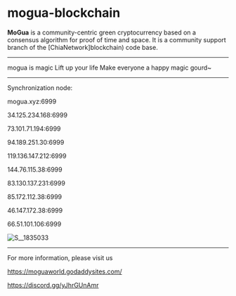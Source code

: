# mogua-blockchain

**MoGua** is a community-centric green cryptocurrency based on a consensus algorithm for proof of time and space. It is a community support branch of the [ChiaNetwork]blockchain) code base.

***************
mogua is magic  Lift up your life  Make everyone a happy magic gourd~

***************

Synchronization node:

mogua.xyz:6999

34.125.234.168:6999

73.101.71.194:6999

94.189.251.30:6999

119.136.147.212:6999

144.76.115.38:6999

83.130.137.231:6999

85.172.112.38:6999

46.147.172.38:6999

66.51.101.106:6999


![S__1835033](https://user-images.githubusercontent.com/88072769/138612690-628df063-58ae-4349-9b76-2e0a75a3821f.jpg)



***************

For more information, please visit us

https://moguaworld.godaddysites.com/

https://discord.gg/yJhrGUnAmr


